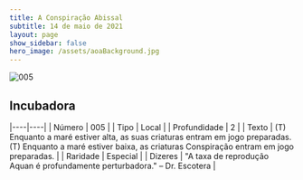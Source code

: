 ```yaml
---
title: A Conspiração Abissal
subtitle: 14 de maio de 2021
layout: page
show_sidebar: false
hero_image: /assets/aoaBackground.jpg
---
```


![005](https://cards-keyforge.s3.eu-north-1.amazonaws.com/media/pt/tac/005.png)

## Incubadora

|----|----|
| Número | 005 |
| Tipo | Local |
| Profundidade | 2 |
| Texto | (T) Enquanto a maré estiver alta, as suas criaturas entram em  jogo preparadas. (T) Enquanto a maré estiver baixa, as criaturas Conspiração entram  em jogo preparadas. |
| Raridade | Especial |
| Dizeres | "A taxa de reprodução Aquan é profundamente perturbadora." – Dr. Escotera |
